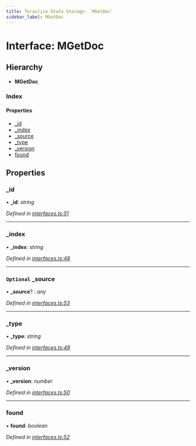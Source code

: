 ```yaml
---
title: Teraslice State Storage: `MGetDoc`
sidebar_label: MGetDoc
---
```


# Interface: MGetDoc

## Hierarchy

* **MGetDoc**

### Index

#### Properties

* [_id](mgetdoc.md#_id)
* [_index](mgetdoc.md#_index)
* [_source](mgetdoc.md#optional-_source)
* [_type](mgetdoc.md#_type)
* [_version](mgetdoc.md#_version)
* [found](mgetdoc.md#found)

## Properties

###  _id

• **_id**: *string*

*Defined in [interfaces.ts:51](https://github.com/terascope/teraslice/blob/6aab1cd2/packages/teraslice-state-storage/src/interfaces.ts#L51)*

___

###  _index

• **_index**: *string*

*Defined in [interfaces.ts:48](https://github.com/terascope/teraslice/blob/6aab1cd2/packages/teraslice-state-storage/src/interfaces.ts#L48)*

___

### `Optional` _source

• **_source**? : *any*

*Defined in [interfaces.ts:53](https://github.com/terascope/teraslice/blob/6aab1cd2/packages/teraslice-state-storage/src/interfaces.ts#L53)*

___

###  _type

• **_type**: *string*

*Defined in [interfaces.ts:49](https://github.com/terascope/teraslice/blob/6aab1cd2/packages/teraslice-state-storage/src/interfaces.ts#L49)*

___

###  _version

• **_version**: *number*

*Defined in [interfaces.ts:50](https://github.com/terascope/teraslice/blob/6aab1cd2/packages/teraslice-state-storage/src/interfaces.ts#L50)*

___

###  found

• **found**: *boolean*

*Defined in [interfaces.ts:52](https://github.com/terascope/teraslice/blob/6aab1cd2/packages/teraslice-state-storage/src/interfaces.ts#L52)*
